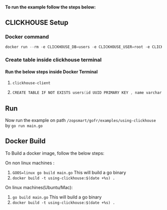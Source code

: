 #### To run the example follow the steps below:

## CLICKHOUSE Setup

### Docker command
```c
docker run --rm -e CLICKHOUSE_DB=users -e CLICKHOUSE_USER=root -e CLICKHOUSE_PASSWORD=password -e CLICKHOUSE_HTTP_PORT=8123 -p 9001:9000/tcp  -p 8080:8123/tcp clickhouse/clickhouse-server
```

### Create table inside clickhouse terminal

#### Run the below steps inside Docker Terminal
1. `clickhouse-client`
2. ```c
   CREATE TABLE IF NOT EXISTS users(id UUID PRIMARY KEY , name varchar(50) , age varchar(50)) ENGINE = MergeTree ORDER BY id;"
   ```
   
## Run

Now run the example on path `/zopsmart/gofr/examples/using-clickhouse` by `go run main.go`

## Docker Build
To Build a docker image, follow the below steps:

On non linux machines :
1. `GOOS=linux go build main.go` This will build a go binary
2. `docker build -t using-clickhouse:$(date +%s) .`

On linux machines(Ubuntu/Mac):
1. `go build main.go` This will build a go binary
2. `docker build -t using-clickhouse:$(date +%s) .`

   